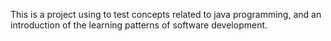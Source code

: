 This is a project using to test concepts related to java programming, and an introduction of the learning patterns of software development.
